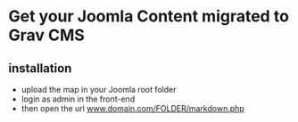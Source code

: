 # Get your Joomla Content migrated to Grav CMS

## installation

- upload the map in your Joomla root folder
- login as admin in the front-end
- then open the url www.domain.com/FOLDER/markdown.php



